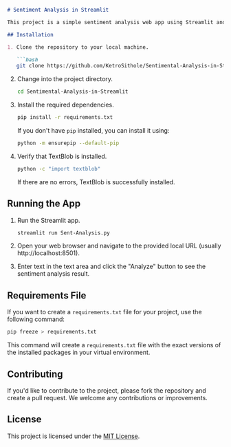 

```markdown
# Sentiment Analysis in Streamlit

This project is a simple sentiment analysis web app using Streamlit and TextBlob.

## Installation

1. Clone the repository to your local machine.

   ```bash
   git clone https://github.com/KetroSithole/Sentimental-Analysis-in-Streamlit.git
   ```

2. Change into the project directory.

   ```bash
   cd Sentimental-Analysis-in-Streamlit
   ```

3. Install the required dependencies.

   ```bash
   pip install -r requirements.txt
   ```

   If you don't have `pip` installed, you can install it using:

   ```bash
   python -m ensurepip --default-pip
   ```

4. Verify that TextBlob is installed.

   ```bash
   python -c "import textblob"
   ```

   If there are no errors, TextBlob is successfully installed.

## Running the App

1. Run the Streamlit app.

   ```bash
   streamlit run Sent-Analysis.py
   ```

2. Open your web browser and navigate to the provided local URL (usually http://localhost:8501).

3. Enter text in the text area and click the "Analyze" button to see the sentiment analysis result.

## Requirements File

If you want to create a `requirements.txt` file for your project, use the following command:

```bash
pip freeze > requirements.txt
```

This command will create a `requirements.txt` file with the exact versions of the installed packages in your virtual environment.

## Contributing

If you'd like to contribute to the project, please fork the repository and create a pull request. We welcome any contributions or improvements.

## License

This project is licensed under the [MIT License](LICENSE).
```

